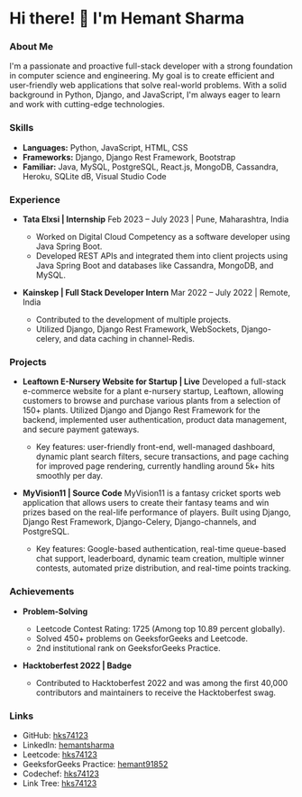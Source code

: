 # Hi there! 👋 I'm Hemant Sharma

### About Me

I'm a passionate and proactive full-stack developer with a strong foundation in computer science and engineering. My goal is to create efficient and user-friendly web applications that solve real-world problems. With a solid background in Python, Django, and JavaScript, I'm always eager to learn and work with cutting-edge technologies.

### Skills

- **Languages:** Python, JavaScript, HTML, CSS
- **Frameworks:** Django, Django Rest Framework, Bootstrap
- **Familiar:** Java, MySQL, PostgreSQL, React.js, MongoDB, Cassandra, Heroku, SQLite dB, Visual Studio Code

### Experience

- **Tata Elxsi | Internship**
  Feb 2023 – July 2023 | Pune, Maharashtra, India
  - Worked on Digital Cloud Competency as a software developer using Java Spring Boot.
  - Developed REST APIs and integrated them into client projects using Java Spring Boot and databases like Cassandra, MongoDB, and MySQL.

- **Kainskep | Full Stack Developer Intern**
  Mar 2022 – July 2022 | Remote, India
  - Contributed to the development of multiple projects.
  - Utilized Django, Django Rest Framework, WebSockets, Django-celery, and data caching in channel-Redis.

### Projects

- **Leaftown E-Nursery Website for Startup | Live**
  Developed a full-stack e-commerce website for a plant e-nursery startup, Leaftown, allowing customers to browse and purchase various plants from a selection of 150+ plants. Utilized Django and Django Rest Framework for the backend, implemented user authentication, product data management, and secure payment gateways.
  - Key features: user-friendly front-end, well-managed dashboard, dynamic plant search filters, secure transactions, and page caching for improved page rendering, currently handling around 5k+ hits smoothly per day.

- **MyVision11 | Source Code**
  MyVision11 is a fantasy cricket sports web application that allows users to create their fantasy teams and win prizes based on the real-life performance of players. Built using Django, Django Rest Framework, Django-Celery, Django-channels, and PostgreSQL.
  - Key features: Google-based authentication, real-time queue-based chat support, leaderboard, dynamic team creation, multiple winner contests, automated prize distribution, and real-time points tracking.

### Achievements

- **Problem-Solving**
  - Leetcode Contest Rating: 1725 (Among top 10.89 percent globally).
  - Solved 450+ problems on GeeksforGeeks and Leetcode.
  - 2nd institutional rank on GeeksforGeeks Practice.

- **Hacktoberfest 2022 | Badge**
  - Contributed to Hacktoberfest 2022 and was among the first 40,000 contributors and maintainers to receive the Hacktoberfest swag.

### Links

- GitHub: [hks74123](https://github.com/hks74123)
- LinkedIn: [hemantsharma](https://www.linkedin.com/in/hemantsharma)
- Leetcode: [hks74123](https://leetcode.com/hks74123)
- GeeksforGeeks Practice: [hemant91852](https://auth.geeksforgeeks.org/user/hemant91852)
- Codechef: [hks74123](https://www.codechef.com/users/hks74123)
- Link Tree: [hks74123](https://linktr.ee/hks74123)


